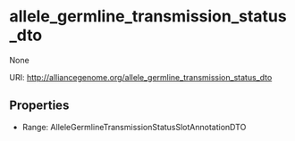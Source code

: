 # allele_germline_transmission_status_dto

None

URI: http://alliancegenome.org/allele_germline_transmission_status_dto



<!-- no inheritance hierarchy -->


## Properties

 * Range: AlleleGermlineTransmissionStatusSlotAnnotationDTO


